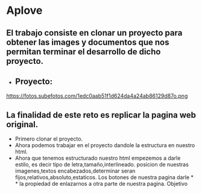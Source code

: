 # Aplove

## El trabajo consiste en clonar un proyecto para obtener las images y documentos que nos permitan terminar el desarrollo de dicho         proyecto.

* ## Proyecto:
https://fotos.subefotos.com/1edc0aab51f1d624da4a24ab86129d87o.png

## La finalidad de este reto es replicar la pagina web original.

* Primero clonar el proyecto.
* Ahora podemos trabajar en el proyecto dandole la estructura en nuestro html.
* Ahora que tenemos estructurado nuestro html empezemos a darle estilo, es decir tipo de letra,tamaño,interlineado.
posicion de nuestras imagenes,textos encabezados,determinar seran fijos,relativos,absoluto,estaticos. Los botones de nuestra pagina darle * * la propiedad de enlazarnos a otra parte de nuestra pagina. Objetivo
    ```
